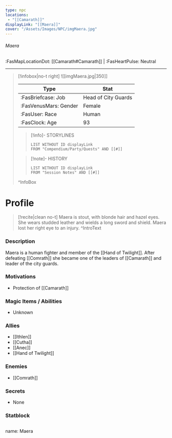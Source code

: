 ```yaml
---
type: npc
locations:
 - "[[Camarath]]"
displayLink: "[[Maera]]"
cover: "/Assets/Images/NPC/imgMaera.jpg"
---
```

###### Maera
<span class="sub2">:FasMapLocationDot: [[Camarath#Camarath]] | :FasHeartPulse: Neutral </span>
___

> [!infobox|no-t right]
> ![[imgMaera.jpg|350]]
>
> | Type | Stat |
> | ---- | ---- |
> | :FasBriefcase: Job |  Head of City Guards |
> | :FasVenusMars: Gender | Female |
> | :FasUser: Race | Human |
> | :FasClock: Age | 93 |
>
>> [!info]- STORYLINES
>>```dataview
>>LIST WITHOUT ID displayLink
>>FROM "Compendium/Party/Quests" AND [[#]]
>
>>[!note]- HISTORY
>>```dataview
>>LIST WITHOUT ID displayLink
>>FROM "Session Notes" AND [[#]]
>
>^InfoBox

# Profile

> [!recite|clean no-t]
>	Maera is stout, with blonde hair and hazel eyes. She wears studded leather and wields a long sword and shield. Maera lost her right eye to an injury.
>^IntroText

### Description
Maera is a human fighter and member of the [[Hand of Twilight]]. After defeating [[Comrath]] she became one of the leaders of [[Camarath]] and leader of the city guards.

### Motivations
- Protection of [[Camarath]]

### Magic Items / Abilities
- Unknown

### Allies
- [[Ithlen]]
- [[Cutha]]
- [[Anec]]
- [[Hand of Twilight]]

### Enemies
- [[Comrath]]

### Secrets
- None

### Statblock
>```statblock
name: Maera